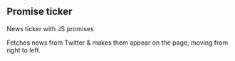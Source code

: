 ## Promise ticker
News ticker with JS promises

Fetches news from Twitter & makes them appear on the page, moving from right to left.
